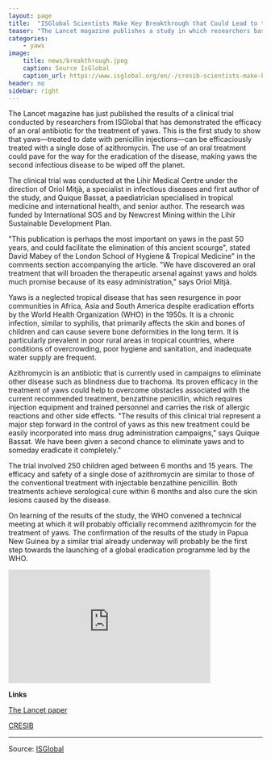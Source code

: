 ```yaml
---
layout: page
title:  "ISGlobal Scientists Make Key Breakthrough that Could Lead to the Eradication of Yaws"
teaser: "The Lancet magazine publishes a study in which researchers based in Papua New Guinea demonstrate de efficacy of a new oral treatment for yaws"
categories:
    - yaws
image:
    title: news/breakthrough.jpeg
    caption: Source IsGlobal
    caption_url: https://www.isglobal.org/en/-/cresib-scientists-make-key-breakthrough-that-could-lead-to-the-eradication-of-yaws
header: no
sidebar: right
---
```


<div class="content col-xs-12 col-md-11"> <p>The Lancet magazine has just published the results of a clinical trial conducted by researchers from ISGlobal that has demonstrated the efficacy of an oral antibiotic for the treatment of yaws. This is the first study to show that yaws—treated to date with penicillin injections—can be efficaciously treated with a single dose of azithromycin. The use of an oral treatment could pave for the way for the eradication of the disease, making yaws the second infectious disease to be wiped off the planet.&nbsp;</p> <p>The clinical trial was conducted at the Lihir Medical Centre under the direction of Oriol Mitjà, a specialist in infectious diseases and first author of the study, and Quique Bassat, a paediatrician specialised in tropical medicine and international health, and senior author. The research was funded by International SOS and by Newcrest Mining within the Lihir Sustainable Development Plan.</p> <p>"This publication is perhaps the most important on yaws in the past 50 years, and could facilitate the elimination of this ancient scourge", stated David Mabey of the London School of Hygiene &amp; Tropical Medicine" in the comments section accompanying the article. "We have discovered an oral treatment that will broaden the therapeutic arsenal against yaws and holds much promise because of its easy administration," says Oriol Mitjà.&nbsp;</p> <p>Yaws is a neglected tropical disease that has seen resurgence in poor communities in Africa, Asia and South America despite eradication efforts by the World Health Organization (WHO) in the 1950s. It is a chronic infection, similar to syphilis, that primarily affects the skin and bones of children and can cause severe bone deformities in the long term. It is particularly prevalent in poor rural areas in tropical countries, where conditions of overcrowding, poor hygiene and sanitation, and inadequate water supply are frequent.&nbsp;</p> <p>Azithromycin is an antibiotic that is currently used in campaigns to eliminate other disease such as blindness due to trachoma. Its proven efficacy in the treatment of yaws could help to overcome obstacles associated with the current recommended treatment, benzathine penicillin, which requires injection equipment and trained personnel and carries the risk of allergic reactions and other side effects. "The results of this clinical trial represent a major step forward in the control of yaws as this new treatment could be easily incorporated into mass drug administration campaigns," says Quique Bassat. We have been given a second chance to eliminate yaws and to someday eradicate it completely."&nbsp;</p> <p>The trial involved 250 children aged between 6 months and 15 years. The efficacy and safety of a single dose of azithromycin are similar to those of the conventional treatment with injectable benzathine penicillin. Both treatments achieve serological cure within 6 months and also cure the skin lesions caused by the disease.</p> <p>On learning of the results of the study, the WHO convened a technical meeting at which it will probably officially recommend azithromycin for the treatment of yaws. The confirmation of the results of the study in Papua New Guinea by a similar trial already underway will probably be the first step towards the launching of a global eradication programme led by the WHO.</p> <p><iframe allowfullscreen="" frameborder="0" height="225" mozallowfullscreen="" src="http://player.vimeo.com/video/34335936?title=0&amp;byline=0&amp;portrait=0" webkitallowfullscreen="" width="400"></iframe></p> <p><strong>Links</strong></p> <p><a href="http://www.thelancet.com/journals/lancet/article/PIIS0140-6736%2811%2961624-3/fulltext" target="_blank">The Lancet paper</a></p> <p><a href="http://www.cresib.cat/en/page.asp?id=1" target="_blank">CRESIB</a></p> </div>

---
Source: [ISGlobal](https://www.isglobal.org/en/-/cresib-scientists-make-key-breakthrough-that-could-lead-to-the-eradication-of-yaws)
